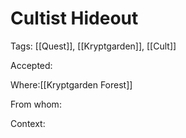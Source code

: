 # Cultist Hideout
Tags: [[Quest]], [[Kryptgarden]], [[Cult]]



Accepted:

Where:[[Kryptgarden Forest]]


From whom:

Context:
